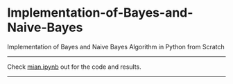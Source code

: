 # Implementation-of-Bayes-and-Naive-Bayes
Implementation of Bayes and Naive Bayes Algorithm in Python from Scratch

---

Check  [mian.ipynb](https://github.com/DanesH-Abdollahi/Implementation-of-Bayes-and-Naive-Bayes/blob/main/src/main.ipynb) out for the code and results.

---